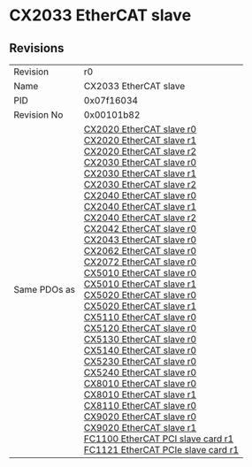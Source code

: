 # CX2033 EtherCAT slave

## Revisions
<table>
<tr>
<td>Revision</td>
<td>r0</td>
</tr>
<tr>
<td>Name</td>
<td>CX2033 EtherCAT slave</td>
</tr>
<tr>
<td>PID</td>
<td>0x07f16034</td>
</tr>
<tr>
<td>Revision No</td>
<td>0x00101b82</td>
</tr>
<tr>
<td>Same PDOs as</td>
<td><a href="CX2020+EtherCAT+slave.md">CX2020 EtherCAT slave r0</a><br/><a href="CX2020+EtherCAT+slave.md">CX2020 EtherCAT slave r1</a><br/><a href="CX2020+EtherCAT+slave.md">CX2020 EtherCAT slave r2</a><br/><a href="CX2030+EtherCAT+slave.md">CX2030 EtherCAT slave r0</a><br/><a href="CX2030+EtherCAT+slave.md">CX2030 EtherCAT slave r1</a><br/><a href="CX2030+EtherCAT+slave.md">CX2030 EtherCAT slave r2</a><br/><a href="CX2040+EtherCAT+slave.md">CX2040 EtherCAT slave r0</a><br/><a href="CX2040+EtherCAT+slave.md">CX2040 EtherCAT slave r1</a><br/><a href="CX2040+EtherCAT+slave.md">CX2040 EtherCAT slave r2</a><br/><a href="CX2042+EtherCAT+slave.md">CX2042 EtherCAT slave r0</a><br/><a href="CX2043+EtherCAT+slave.md">CX2043 EtherCAT slave r0</a><br/><a href="CX2062+EtherCAT+slave.md">CX2062 EtherCAT slave r0</a><br/><a href="CX2072+EtherCAT+slave.md">CX2072 EtherCAT slave r0</a><br/><a href="CX5010+EtherCAT+slave.md">CX5010 EtherCAT slave r0</a><br/><a href="CX5010+EtherCAT+slave.md">CX5010 EtherCAT slave r1</a><br/><a href="CX5020+EtherCAT+slave.md">CX5020 EtherCAT slave r0</a><br/><a href="CX5020+EtherCAT+slave.md">CX5020 EtherCAT slave r1</a><br/><a href="CX5110+EtherCAT+slave.md">CX5110 EtherCAT slave r0</a><br/><a href="CX5120+EtherCAT+slave.md">CX5120 EtherCAT slave r0</a><br/><a href="CX5130+EtherCAT+slave.md">CX5130 EtherCAT slave r0</a><br/><a href="CX5140+EtherCAT+slave.md">CX5140 EtherCAT slave r0</a><br/><a href="CX5230+EtherCAT+slave.md">CX5230 EtherCAT slave r0</a><br/><a href="CX5240+EtherCAT+slave.md">CX5240 EtherCAT slave r0</a><br/><a href="CX8010+EtherCAT+slave.md">CX8010 EtherCAT slave r0</a><br/><a href="CX8010+EtherCAT+slave.md">CX8010 EtherCAT slave r1</a><br/><a href="CX8110+EtherCAT+slave.md">CX8110 EtherCAT slave r0</a><br/><a href="CX9020+EtherCAT+slave.md">CX9020 EtherCAT slave r0</a><br/><a href="CX9020+EtherCAT+slave.md">CX9020 EtherCAT slave r1</a><br/><a href="FC1100+EtherCAT+PCI+slave+card.md">FC1100 EtherCAT PCI slave card r1</a><br/><a href="FC1121+EtherCAT+PCIe+slave+card.md">FC1121 EtherCAT PCIe slave card r1</a></td>
</tr>
</table>
